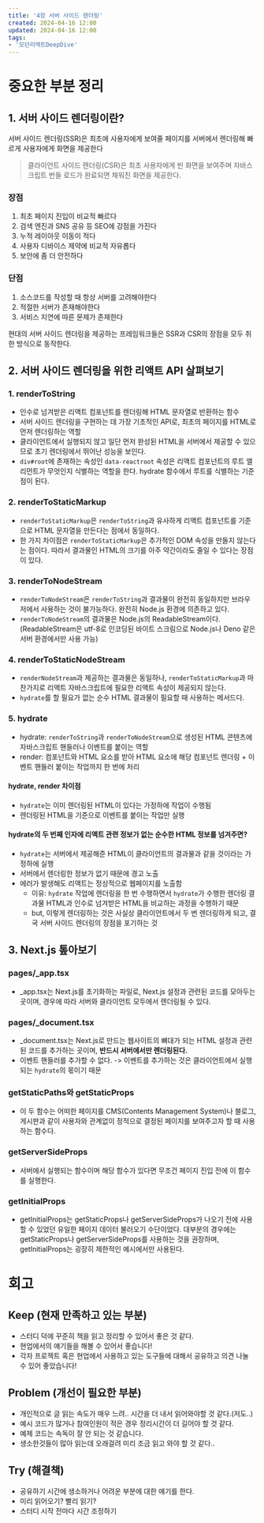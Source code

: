 ```yaml
---
title: '4장 서버 사이드 렌더링'
created: 2024-04-16 12:00
updated: 2024-04-16 12:00
tags:
- '모던리액트DeepDive'
---
```


# 중요한 부분 정리

## 1. 서버 사이드 렌더링이란?

서버 사이드 렌더링(SSR)은 최초에 사용자에게 보여줄 페이지를 서버에서 렌더링해 빠르게 사용자에게 화면을 제공한다

> 클라이언트 사이드 렌더링(CSR)은 최초 사용자에게 빈 화면을 보여주며 자바스크립트 번들 로드가 완료되면 채워진 화면을 제공한다.

### 장점

1. 최초 페이지 진입이 비교적 빠르다
2. 검색 엔진과 SNS 공유 등 SEO에 강점을 가진다
3. 누적 레이아웃 이동이 적다
4. 사용자 디바이스 제약에 비교적 자유롭다
5. 보안에 좀 더 안전하다

### 단점

1. 소스코드를 작성할 때 항상 서버를 고려해야한다
2. 적절한 서버가 존재해야한다
3. 서비스 지연에 따른 문제가 존재한다

현대의 서버 사이드 렌더링을 제공하는 프레임워크들은 SSR과 CSR의 장점을 모두 취한 방식으로 동작한다.

## 2. 서버 사이드 렌더링을 위한 리액트 API 살펴보기

### 1. renderToString

- 인수로 넘겨받은 리액트 컴포넌트를 렌더링해 HTML 문자열로 반환하는 함수
- 서버 사이드 렌더링을 구현하는 데 가장 기초적인 API로, 최초의 페이지를 HTML로 먼저 렌더링하는 역할
- 클라이언트에서 실행되지 않고 일단 먼저 완성된 HTML을 서버에서 제공할 수 있으므로 초기 렌더링에서 뛰어난 성능을 보인다.
- `div#root`에 존재하는 속성인 `data-reactroot` 속성은 리액트 컴포넌트의 루트 엘리먼트가 무엇인지 식별하는 역할을 한다. hydrate 함수에서 루트를 식별하는 기준점이 된다.

### 2. renderToStaticMarkup

- `renderToStaticMarkup`은 `renderToString`과 유사하게 리액트 컴포넌트를 기준으로 HTML 문자열을 만든다는 점에서 동일하다.
- 한 가지 차이점은 `renderToStaticMarkup`은 추가적인 DOM 속성을 만들지 않는다는 점이다. 따라서 결과물인 HTML의 크기를 아주 약간이라도 줄일 수 있다는 장점이 있다.

### 3. renderToNodeStream

- `renderToNodeStream`은 `renderToString`과 결과물이 완전히 동일하지만 브라우저에서 사용하는 것이 불가능하다. 완전히 Node.js 환경에 의존하고 있다.
- `renderToNodeStream`의 결과물은 Node.js의 ReadableStream이다. (ReadableStream은 utf-8로 인코딩된 바이트 스크림으로 Node.js나 Deno 같은 서버 환경에서만 사용 가능)

### 4. renderToStaticNodeStream

- `renderNodeStream`과 제공하는 결과물은 동일하나, `renderToStaticMarkup`과 마찬가지로 리액트 자바스크립트에 필요한 리액트 속성이 제공되지 않는다.
- `hydrate`를 할 필요가 없는 순수 HTML 결과물이 필요할 때 사용하는 메서드다.

### 5. hydrate
- hydrate: `renderToString`과 `renderToNodeStream`으로 생성된 HTML 콘텐츠에 자바스크립트 핸들러나 이벤트를 붙이는 역할
- render: 컴포넌트와 HTML 요소를 받아 HTML 요소에 해당 컴포넌트 렌더링 + 이벤트 핸들러 붙이는 작업까지 한 번에 처리

#### hydrate, render 차이점
- `hydrate`는 이미 렌더링된 HTML이 있다는 가정하에 작업이 수행됨
- 렌더링된 HTML을 기준으로 이벤트를 붙이는 작업만 실행

#### hydrate의 두 번째 인자에 리액트 관련 정보가 없는 순수한 HTML 정보를 넘겨주면?
- `hydrate`는 서버에서 제공해준 HTML이 클라이언트의 결과물과 같을 것이라는 가정하에 실행
- 서버에서 렌더링한 정보가 없기 때문에 경고 노출
- 에러가 발생해도 리액트는 정상적으로 웹페이지를 노출함
    - 이유: `hydrate` 작업에 렌더링을 한 번 수행하면서 `hydrate`가 수행한 렌더링 결과물 HTML과 인수로 넘겨받은 HTML을 비교하는 과정을 수행하기 때문
    - but, 이렇게 렌더링하는 것은 사실상 클라이언트에서 두 번 렌더링하게 되고, 결국 서버 사이드 렌더링의 장점을 포기하는 것

## 3. Next.js 톺아보기

### pages/_app.tsx
- _app.tsx는 Next.js를 초기화하는 파일로, Next.js 설정과 관련된 코드를 모아두는 곳이며, 경우에 따라 서버와 클라이언트 모두에서 렌더링될 수 있다.

### pages/_document.tsx
- _document.tsx는 Next.js로 만드는 웹사이트의 뼈대가 되는 HTML 설정과 관련된 코드를 추가하는 곳이며, **반드시 서버에서만 렌더링된다.**
- 이벤트 핸들러를 추가할 수 없다. -> 이벤트를 추가하는 것은 클라이언트에서 실행되는 `hydrate`의 몫이기 때문

### getStaticPaths와 getStaticProps
- 이 두 함수는 어떠한 페이지를 CMS(Contents Management System)나 블로그, 게시판과 같이 사용자와 관계없이 정적으로 결정된 페이지를 보여주고자 할 때 사용하는 함수다.

### getServerSideProps
- 서버에서 실행되는 함수이며 해당 함수가 있다면 무조건 페이지 진입 전에 이 함수를 실행한다.

### getInitialProps
- getInitialProps는 getStaticProps나 getServerSideProps가 나오기 전에 사용할 수 있었던 유일한 페이지 데이터 불러오기 수단이었다. 대부분의 경우에는 getStaticProps나 getServerSideProps를 사용하는 것을 권장하며, getInitialProps는 굉장히 제한적인 예시에서만 사용된다.

# 회고

## Keep (현재 만족하고 있는 부분)

- 스터디 덕에 꾸준히 책을 읽고 정리할 수 있어서 좋은 것 같다.
- 현업에서의 얘기들을 해볼 수 있어서 좋습니다!
- 각자 프로젝트 혹은 현업에서 사용하고 있는 도구들에 대해서 공유하고 의견 나눌 수 있어 좋았습니다!

## Problem (개선이 필요한 부분)

- 개인적으로 글 읽는 속도가 매우 느려.. 시간을 더 내서 읽어와야할 것 같다.(저도..)
- 예시 코드가 많거나 참여인원이 적은 경우 정리시간이 더 길어야 할 것 같다.
- 예제 코드는 속독이 잘 안 되는 것 같습니다.
- 생소한것들이 많아 읽는데 오래걸려 미리 조금 읽고 와야 할 것 같다..

## Try (해결책)

- 공유하기 시간에 생소하거나 어려운 부분에 대한 얘기를 한다.
- 미리 읽어오기? 빨리 읽기?
- 스터디 시작 전마다 시간 조정하기

